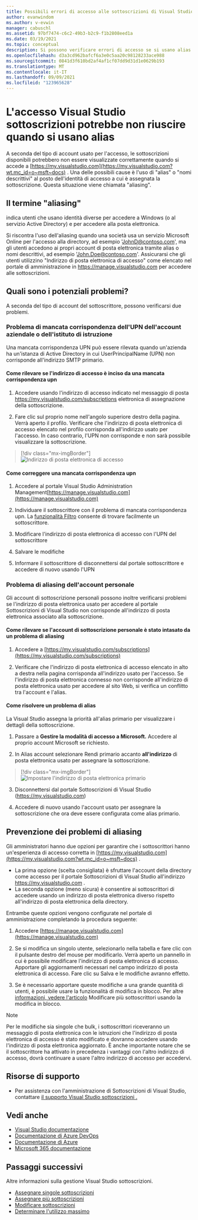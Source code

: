 ```yaml
---
title: Possibili errori di accesso alle sottoscrizioni di Visual Studio con alias | Microsoft Docs
author: evanwindom
ms.author: v-evwin
manager: cabuschl
ms.assetid: 97bf7474-c6c2-49b3-b2c9-f1b2808eed1a
ms.date: 03/19/2021
ms.topic: conceptual
description: Si possono verificare errori di accesso se si usano alias o nomi descrittivi
ms.openlocfilehash: d3a3cd962bafcf6a3e0c5aa20c98128233ace988
ms.sourcegitcommit: 0841d3f610bd2af4af1cf07dd9d31d1e0629b193
ms.translationtype: MT
ms.contentlocale: it-IT
ms.lasthandoff: 09/09/2021
ms.locfileid: "123965628"
---
```

# <a name="signing-into-visual-studio-subscriptions-may-fail-when-using-aliases"></a>L'accesso Visual Studio sottoscrizioni potrebbe non riuscire quando si usano alias
A seconda del tipo di account usato per l'accesso, le sottoscrizioni disponibili potrebbero non essere visualizzate correttamente quando si accede a [https://my.visualstudio.com](https://my.visualstudio.com?wt.mc_id=o~msft~docs) . Una delle possibili cause è l'uso di "alias" o "nomi descrittivi" al posto dell'identità di accesso a cui è assegnata la sottoscrizione. Questa situazione viene chiamata "aliasing".

## <a name="what-is-aliasing"></a>Il termine "aliasing"
indica utenti che usano identità diverse per accedere a Windows (o al servizio Active Directory) e per accedere alla posta elettronica.

Si riscontra l'uso dell'aliasing quando una società usa un servizio Microsoft Online per l'accesso alla directory, ad esempio 'JohnD@contoso.com', ma gli utenti accedono ai propri account di posta elettronica tramite alias o nomi descrittivi, ad esempio 'John.Doe@contoso.com'. Assicurarsi che gli utenti utilizzino "Indirizzo di posta elettronica di accesso" come elencato nel portale di amministrazione in https://manage.visualstudio.com per accedere alle sottoscrizioni. 

## <a name="what-are-the-potential-issues"></a>Quali sono i potenziali problemi?

A seconda del tipo di account del sottoscrittore, possono verificarsi due problemi. 

### <a name="work-or-school-account-upn-mismatch-issue"></a>Problema di mancata corrispondenza dell'UPN dell'account aziendale o dell'istituto di istruzione 
Una mancata corrispondenza UPN può essere rilevata quando un'azienda ha un'istanza di Active Directory in cui UserPrincipalName (UPN) non corrisponde all'indirizzo SMTP primario. 

#### <a name="how-to-detect-if-your-sign-in-address-is-impacted-by-a-upn-mismatch"></a>Come rilevare se l'indirizzo di accesso è inciso da una mancata corrispondenza upn 

1. Accedere usando l'indirizzo di accesso indicato nel messaggio di posta https://my.visualstudio.com/subscriptions elettronica di assegnazione della sottoscrizione.

2. Fare clic sul proprio nome nell'angolo superiore destro della pagina.  Verrà aperto il profilo.  Verificare che l'indirizzo di posta elettronica di accesso elencato nel profilo corrisponda all'indirizzo usato per l'accesso.  In caso contrario, l'UPN non corrisponde e non sarà possibile visualizzare la sottoscrizione. 

> [!div class="mx-imgBorder"]
> ![Indirizzo di posta elettronica di accesso](_img//aliasing/sign-in-email.png "Assicurarsi che l'indirizzo di posta elettronica visualizzato nel profilo corrisponda a quello utilizzato per l'accesso.")

#### <a name="how-to-fix-a-upn-mismatch"></a>Come correggere una mancata corrispondenza upn

1. Accedere al portale Visual Studio Administration Management[https://manage.visualstudio.com](https://manage.visualstudio.com) 

2. Individuare il sottoscrittore con il problema di mancata corrispondenza upn. La [funzionalità Filtro](search-license.md) consente di trovare facilmente un sottoscrittore.

3. Modificare l'indirizzo di posta elettronica di accesso con l'UPN del sottoscrittore 

0. Salvare le modifiche 

0. Informare il sottoscrittore di disconnettersi dal portale sottoscrittore e accedere di nuovo usando l'UPN 

### <a name="personal-account-aliasing-issue"></a>Problema di aliasing dell'account personale

Gli account di sottoscrizione personali possono inoltre verificarsi problemi se l'indirizzo di posta elettronica usato per accedere al portale Sottoscrizioni di Visual Studio non corrisponde all'indirizzo di posta elettronica associato alla sottoscrizione. 

#### <a name="how-to-detect-if-your-personal-subscription-account-is-impacted-by-an-aliasing-issue"></a>Come rilevare se l'account di sottoscrizione personale è stato intasato da un problema di aliasing

1. Accedere a [https://my.visualstudio.com/subscriptions](https://my.visualstudio.com/subscriptions)

0. Verificare che l'indirizzo di posta elettronica di accesso elencato in alto a destra nella pagina corrisponda all'indirizzo usato per l'accesso.  Se l'indirizzo di posta elettronica connesso non corrisponde all'indirizzo di posta elettronica usato per accedere al sito Web, si verifica un conflitto tra l'account e l'alias.

#### <a name="how-to-fix-an-alias-issue"></a>Come risolvere un problema di alias

La Visual Studio assegna la priorità all'alias primario per visualizzare i dettagli della sottoscrizione. 

1. Passare a **Gestire la modalità di accesso a Microsoft.** Accedere al proprio account Microsoft se richiesto. 

2. In Alias account selezionare Rendi primario accanto **all'indirizzo** di posta elettronica usato per assegnare la sottoscrizione. 

> [!div class="mx-imgBorder"]
> ![Impostare l'indirizzo di posta elettronica primario](_img//aliasing/account-aliases.png "Usare il collegamento Crea database primario per scegliere l'alias primario per le sottoscrizioni.")

3. Disconnettersi dal portale Sottoscrizioni di Visual Studio (https://my.visualstudio.com) 

4. Accedere di nuovo usando l'account usato per assegnare la sottoscrizione che ora deve essere configurata come alias primario. 

## <a name="preventing-aliasing-issues"></a>Prevenzione dei problemi di aliasing

Gli amministratori hanno due opzioni per garantire che i sottoscrittori hanno un'esperienza di accesso corretta in [https://my.visualstudio.com](https://my.visualstudio.com?wt.mc_id=o~msft~docs) .
- La prima opzione (scelta consigliata) è sfruttare l'account della directory come accesso per il portale Sottoscrizioni di Visual Studio all'indirizzo https://my.visualstudio.com .  
- La seconda opzione (meno sicura) è consentire ai sottoscrittori di accedere usando un indirizzo di posta elettronica diverso rispetto all'indirizzo di posta elettronica della directory.

Entrambe queste opzioni vengono configurate nel portale di amministrazione completando la procedura seguente:  
1. Accedere [https://manage.visualstudio.com](https://manage.visualstudio.com) 

0. Se si modifica un singolo utente, selezionarlo nella tabella e fare clic con il pulsante destro del mouse per modificarlo. Verrà aperto un pannello in cui è possibile modificare l'indirizzo di posta elettronica di accesso. Apportare gli aggiornamenti necessari nel campo indirizzo di posta elettronica di accesso. Fare clic su Salva e le modifiche avranno effetto.  

0. Se è necessario apportare queste modifiche a una grande quantità di utenti, è possibile usare la funzionalità di modifica in blocco. Per altre [informazioni, vedere l'articolo](./edit-license.md#edit-multiple-subscribers-using-bulk-edit) Modificare più sottoscrittori usando la modifica in blocco.

> [!NOTE]
> Per le modifiche sia singole che bulk, i sottoscrittori riceveranno un messaggio di posta elettronica con le istruzioni che l'indirizzo di posta elettronica di accesso è stato modificato e dovranno accedere usando l'indirizzo di posta elettronica aggiornato. È anche importante notare che se il sottoscrittore ha attivato in precedenza i vantaggi con l'altro indirizzo di accesso, dovrà continuare a usare l'altro indirizzo di accesso per accedervi.  

## <a name="support-resources"></a>Risorse di supporto
- Per assistenza con l'amministrazione di Sottoscrizioni di Visual Studio, contattare [il supporto Visual Studio sottoscrizioni .](https://aka.ms/vsadminhelp)

## <a name="see-also"></a>Vedi anche
- [Visual Studio documentazione](/visualstudio/)
- [Documentazione di Azure DevOps](/azure/devops/)
- [Documentazione di Azure](/azure/)
- [Microsoft 365 documentazione](/microsoft-365/)

## <a name="next-steps"></a>Passaggi successivi
Altre informazioni sulla gestione Visual Studio sottoscrizioni.
- [Assegnare singole sottoscrizioni](assign-license.md)
- [Assegnare più sottoscrizioni](assign-license-bulk.md)
- [Modificare sottoscrizioni](edit-license.md)
- [Determinare l'utilizzo massimo](maximum-usage.md)